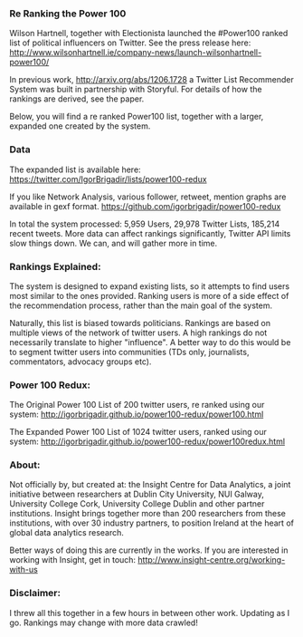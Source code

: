 ### Re Ranking the Power 100
Wilson Hartnell, together with Electionista launched the #Power100 ranked list of political influencers on Twitter. See the press release here: http://www.wilsonhartnell.ie/company-news/launch-wilsonhartnell-power100/

In previous work, http://arxiv.org/abs/1206.1728 a Twitter List Recommender System was built in partnership with Storyful. For details of how the rankings are derived, see the paper.

Below, you will find a re ranked Power100 list, together with a larger, expanded one created by the system.

### Data
The expanded list is available here: https://twitter.com/IgorBrigadir/lists/power100-redux

If you like Network Analysis, various follower, retweet, mention graphs are available in gexf format. https://github.com/igorbrigadir/power100-redux

In total the system processed: 5,959 Users, 29,978 Twitter Lists, 185,214 recent tweets. More data can affect rankings significantly, Twitter API limits slow things down. We can, and will gather more in time.

### Rankings Explained:
The system is designed to expand existing lists, so it attempts to find users most similar to the ones provided. Ranking users is more of a side effect of the recommendation process, rather than the main goal of the system.

Naturally, this list is biased towards politicians. Rankings are based on multiple views of the network of twitter users. A high rankings do not necessarily translate to higher "influence". A better way to do this would be to segment twitter users into communities (TDs only, journalists, commentators, advocacy groups etc).

### Power 100 Redux:
The Original Power 100 List of 200 twitter users, re ranked using our system: http://igorbrigadir.github.io/power100-redux/power100.html

The Expanded Power 100 List of 1024 twitter users, ranked using our system: http://igorbrigadir.github.io/power100-redux/power100redux.html

### About:
Not officially by, but created at: the Insight Centre for Data Analytics, a joint initiative between researchers at Dublin City University, NUI Galway, University College Cork, University College Dublin and other partner institutions. Insight brings together more than 200 researchers from these institutions, with over 30 industry partners, to position Ireland at the heart of global data analytics research.

Better ways of doing this are currently in the works. If you are interested in working with Insight, get in touch: http://www.insight-centre.org/working-with-us

### Disclaimer:
I threw all this together in a few hours in between other work. Updating as I go. Rankings may change with more data crawled!
